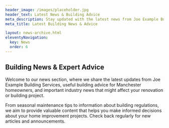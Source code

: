 ```yaml
---
header_image: /images/placeholder.jpg
header_text: Latest News & Building Advice
meta_description: Stay updated with the latest news from Joe Example Building Services - building advice, industry updates, and company announcements
meta_title: Latest Building News & Advice

layout: news-archive.html
eleventyNavigation:
  key: News
  order: 6
---
```


## Building News & Expert Advice

Welcome to our news section, where we share the latest updates from Joe Example Building Services, useful building advice for Manchester homeowners, and important industry news that might affect your renovation or building project.

From seasonal maintenance tips to information about building regulations, we aim to provide valuable content that helps you make informed decisions about your home improvement projects. Check back regularly for new articles and announcements.

